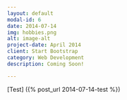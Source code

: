 ```yaml
---
layout: default
modal-id: 6
date: 2014-07-14
img: hobbies.png
alt: image-alt
project-date: April 2014
client: Start Bootstrap
category: Web Development
description: Coming Soon!

---
```

[Test] ({% post_url 2014-07-14-test %})
